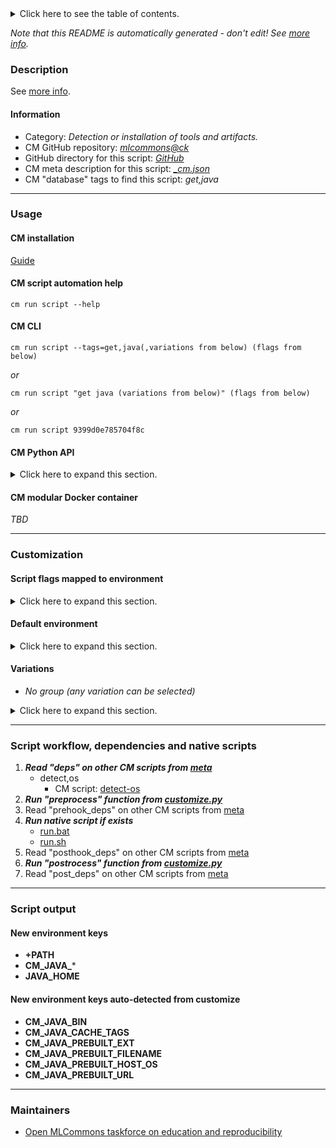 <details>
<summary>Click here to see the table of contents.</summary>

* [Description](#description)
* [Information](#information)
* [Usage](#usage)
  * [ CM installation](#cm-installation)
  * [ CM script automation help](#cm-script-automation-help)
  * [ CM CLI](#cm-cli)
  * [ CM Python API](#cm-python-api)
  * [ CM modular Docker container](#cm-modular-docker-container)
* [Customization](#customization)
  * [ Script flags mapped to environment](#script-flags-mapped-to-environment)
  * [ Default environment](#default-environment)
  * [ Variations](#variations)
* [Script workflow, dependencies and native scripts](#script-workflow-dependencies-and-native-scripts)
* [Script output](#script-output)
* [New environment keys](#new-environment-keys)
* [New environment keys auto-detected from customize](#new-environment-keys-auto-detected-from-customize)
* [Maintainers](#maintainers)

</details>

*Note that this README is automatically generated - don't edit! See [more info](README-extra.md).*

### Description


See [more info](README-extra.md).

#### Information

* Category: *Detection or installation of tools and artifacts.*
* CM GitHub repository: *[mlcommons@ck](https://github.com/mlcommons/ck/tree/master/cm-mlops)*
* GitHub directory for this script: *[GitHub](https://github.com/mlcommons/ck/tree/master/cm-mlops/script/get-java)*
* CM meta description for this script: *[_cm.json](_cm.json)*
* CM "database" tags to find this script: *get,java*
___
### Usage

#### CM installation
[Guide](https://github.com/mlcommons/ck/blob/master/docs/installation.md)

#### CM script automation help
```cm run script --help```

#### CM CLI
`cm run script --tags=get,java(,variations from below) (flags from below)`

*or*

`cm run script "get java (variations from below)" (flags from below)`

*or*

`cm run script 9399d0e785704f8c`

#### CM Python API

<details>
<summary>Click here to expand this section.</summary>

```python

import cmind

r = cmind.access({'action':'run'
                  'automation':'script',
                  'tags':'get,java'
                  'out':'con',
                  ...
                  (other input keys for this script)
                  ...
                 })

if r['return']>0:
    print (r['error'])

```

</details>

#### CM modular Docker container
*TBD*
___
### Customization


#### Script flags mapped to environment
<details>
<summary>Click here to expand this section.</summary>

* --**install**=value --> **CM_JAVA_PREBUILT_INSTALL**=value

**Above CLI flags can be used in the Python CM API as follows:**

```python
r=cm.access({... , "install":"..."}
```

</details>

#### Default environment

<details>
<summary>Click here to expand this section.</summary>

These keys can be updated via --env.KEY=VALUE or "env" dictionary in @input.json or using script flags.

* CM_JAVA_PREBUILT_VERSION: **19**
* CM_JAVA_PREBUILT_BUILD: **36**
* CM_JAVA_PREBUILT_URL: **https://download.java.net/openjdk/jdk${CM_JAVA_PREBUILT_VERSION}/ri/**
* CM_JAVA_PREBUILT_FILENAME: **openjdk-${CM_JAVA_PREBUILT_VERSION}+${CM_JAVA_PREBUILT_BUILD}_${CM_JAVA_PREBUILT_HOST_OS}-x64_bin**

</details>


#### Variations

  * *No group (any variation can be selected)*
<details>
<summary>Click here to expand this section.</summary>

    * `_install`
      - Environment variables:
        - *CM_JAVA_PREBUILT_INSTALL*: `on`
      - Workflow:

</details>

___
### Script workflow, dependencies and native scripts

  1. ***Read "deps" on other CM scripts from [meta](https://github.com/mlcommons/ck/tree/master/cm-mlops/script/get-java/_cm.json)***
     * detect,os
       - CM script: [detect-os](https://github.com/mlcommons/ck/tree/master/cm-mlops/script/detect-os)
  1. ***Run "preprocess" function from [customize.py](https://github.com/mlcommons/ck/tree/master/cm-mlops/script/get-java/customize.py)***
  1. Read "prehook_deps" on other CM scripts from [meta](https://github.com/mlcommons/ck/tree/master/cm-mlops/script/get-java/_cm.json)
  1. ***Run native script if exists***
     * [run.bat](https://github.com/mlcommons/ck/tree/master/cm-mlops/script/get-java/run.bat)
     * [run.sh](https://github.com/mlcommons/ck/tree/master/cm-mlops/script/get-java/run.sh)
  1. Read "posthook_deps" on other CM scripts from [meta](https://github.com/mlcommons/ck/tree/master/cm-mlops/script/get-java/_cm.json)
  1. ***Run "postrocess" function from [customize.py](https://github.com/mlcommons/ck/tree/master/cm-mlops/script/get-java/customize.py)***
  1. Read "post_deps" on other CM scripts from [meta](https://github.com/mlcommons/ck/tree/master/cm-mlops/script/get-java/_cm.json)
___
### Script output
#### New environment keys

* **+PATH**
* **CM_JAVA_***
* **JAVA_HOME**
#### New environment keys auto-detected from customize

* **CM_JAVA_BIN**
* **CM_JAVA_CACHE_TAGS**
* **CM_JAVA_PREBUILT_EXT**
* **CM_JAVA_PREBUILT_FILENAME**
* **CM_JAVA_PREBUILT_HOST_OS**
* **CM_JAVA_PREBUILT_URL**
___
### Maintainers

* [Open MLCommons taskforce on education and reproducibility](https://github.com/mlcommons/ck/blob/master/docs/mlperf-education-workgroup.md)